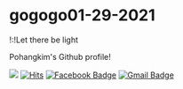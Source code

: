 # gogogo01-29-2021
!:!Let there be light


Pohangkim's Github profile!

[<img src="https://img.shields.io/badge/Notion Portfolio-333333?style=flat-square&logo=Notion&logoColor=white"/>](https://www.notion.so/silverjun/8e117ec921874150a336715d9b93d192)
[![Hits](https://hits.seeyoufarm.com/api/count/incr/badge.svg?url=https%3A%2F%2Fgithub.com%2FSilverJun)](https://github.com/SilverJun)
[![Facebook Badge](https://img.shields.io/badge/-Facebook-1877f2?style=flat-square&logo=facebook&logoColor=white&link=https://www.facebook.com/jangej1031/)](https://www.facebook.com/jangej1031/)
[![Gmail Badge](https://img.shields.io/badge/-Gmail-d14836?style=flat-square&logo=Gmail&logoColor=white&link=mailto:jangej1031@gmail.com)](mailto:jangej1031@gmail.com)
